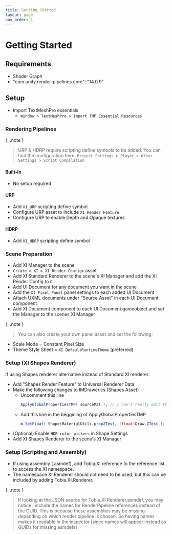 ```yaml
---
title: Getting Started
layout: page
nav_order: 1
---
```


# Getting Started

## Requirements
- Shader Graph
- "com.unity.render-pipelines.core": "14.0.9"

## Setup

- Import TextMeshPro essentials
  - `Window > TextMeshPro > Import TMP Essential Resources`

### Rendering Pipelines

{: .note }
> URP & HDRP require scripting define symbols to be added.
  You can find the configuration here: `Project Settings > Player > Other Settings > Script Compilation`

#### Built-In
- No setup required

#### URP
- Add `XI_URP` scripting define symbol
- Configure URP asset to include `XI Render Feature`
- Configure URP to enable Depth and Opaque textures

#### HDRP
- Add `XI_HDRP` scripting define symbol

### Scene Preparation
- Add XI Manager to the scene
- `Create > XI > XI Render Config>` asset 
- Add XI Standard Renderer to the scene's XI Manager and add the XI Render Config to it
- Add UI Document for any document you want in the scene
- Add the `XI Pixel Panel` panel settings to each added UI Document
- Attach UXML documents under "Source Asset" in each UI Document component
- Add XI Document component to each UI Document gameobject and set the Manager to the scenes XI Manager

{: .note }
> You can also create your own panel asset and set the following:
  - Scale Mode = Constant Pixel Size
  - Theme Style Sheet = `XI DefaultRuntimeTheme` (preferred)

### Setup (XI Shapes Renderer)

If using Shapes renderer alternative instead of Standard XI renderer:
- Add "Shapes Render Feature" to Universal Renderer Data
- Make the following changes to IMDrawer.cs (Shapes Asset)
  - Uncomment this line
    ```cs
    ApplyGlobalPropertiesTMP( sourceMat ); // I can't really edit this because *groans*
    ```
  - Add this line in the beggining of ApplyGlobalPropertiesTMP
    ```cs
    m.SetFloat( ShapesMaterialUtils.propZTest, (float)Draw.ZTest );
    ```
- (Optional) Enable `HDR color pickers` in Shape Settings
- Add XI Shapes Renderer to the scene's XI Manager

### Setup (Scripting and Assembly)

- If using assembly (.asmdef), add Tobia.XI reference to the reference list to access the XI namespace.
- The namespace XI.Renderer should not need to be used, but this can be included by adding Tobia.XI.Renderer.

{: .note }
> If looking at the JSON source for Tobia.XI.Renderer.asmdef, you may notice I include
  the names for RenderPipeline references instead of the GUID. This is because these
  assemblies may be missing depending on which render pipeline is chosen. So having
  names makes it readable in the inspector (since names will appear instead as GUIDs
  for missing asmdefs)

